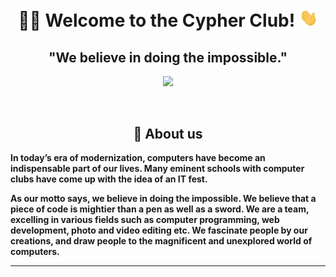 <h1 align="center"> 👨‍🎓 Welcome to the Cypher Club! <img src="https://raw.githubusercontent.com/ABSphreak/ABSphreak/master/gifs/Hi.gif" width="30px"></h1>

<h2 align="center">"We believe in doing the impossible."</h2>
<p align="center">
    <img src="https://cdn.discordapp.com/attachments/851069779355369482/1009517256839016488/cypher-01.png"/>
</p>

<br>

<h2 align="center"> 📜 About us </h2>

<b>In today’s era of modernization, computers have become an indispensable part of our lives. Many eminent schools with computer clubs have come up with the idea of an IT fest.

As our motto says, we believe in doing the impossible. We believe that a piece of code is mightier than a pen as well as a sword. We are a team, excelling in various fields such as computer programming, web development, photo and video editing etc. We fascinate people by our creations, and draw people to the magnificent and unexplored world of computers.</b>

<hr>
